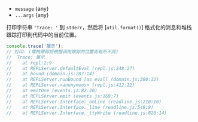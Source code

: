 <!-- YAML
added: v0.1.104
-->
* `message` {any}
* `...args` {any}

打印字符串 `'Trace: '` 到 `stderr`，然后将 [`util.format()`] 格式化的消息和堆栈跟踪打印到代码中的当前位置。

```js
console.trace('展示');
// 打印: (堆栈跟踪将根据调用跟踪的位置而有所不同)
//  Trace: 展示
//    at repl:2:9
//    at REPLServer.defaultEval (repl.js:248:27)
//    at bound (domain.js:287:14)
//    at REPLServer.runBound [as eval] (domain.js:300:12)
//    at REPLServer.<anonymous> (repl.js:412:12)
//    at emitOne (events.js:82:20)
//    at REPLServer.emit (events.js:169:7)
//    at REPLServer.Interface._onLine (readline.js:210:10)
//    at REPLServer.Interface._line (readline.js:549:8)
//    at REPLServer.Interface._ttyWrite (readline.js:826:14)
```

